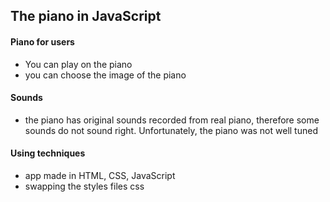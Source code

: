 ## The piano in JavaScript

#### Piano for users
* You can play on the piano
* you can choose the image of the piano

#### Sounds
* the piano has original sounds recorded from real piano, therefore some sounds do not sound right. Unfortunately, the piano was not well tuned

#### Using techniques
* app made in HTML, CSS, JavaScript
* swapping the styles files css









